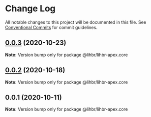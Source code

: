 # Change Log

All notable changes to this project will be documented in this file.
See [Conventional Commits](https://conventionalcommits.org) for commit guidelines.

## [0.0.3](https://github.com/lihbr/lihbr-apex/compare/@lihbr/lihbr-apex.core@0.0.2...@lihbr/lihbr-apex.core@0.0.3) (2020-10-23)

**Note:** Version bump only for package @lihbr/lihbr-apex.core





## [0.0.2](https://github.com/lihbr/lihbr-apex/compare/@lihbr/lihbr-apex.core@0.0.1...@lihbr/lihbr-apex.core@0.0.2) (2020-10-18)

**Note:** Version bump only for package @lihbr/lihbr-apex.core





## 0.0.1 (2020-10-11)

**Note:** Version bump only for package @lihbr/lihbr-apex.core
